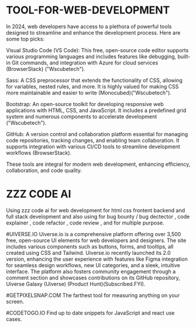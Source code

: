# TOOL-FOR-WEB-DEVELOPMENT
In 2024, web developers have access to a plethora of powerful tools designed to streamline and enhance the development process. Here are some top picks:

Visual Studio Code (VS Code): This free, open-source code editor supports various programming languages and includes features like debugging, built-in Git commands, and integration with Azure for cloud services​ (BrowserStack)​​ ("Wscubetech")​.

Sass: A CSS preprocessor that extends the functionality of CSS, allowing for variables, nested rules, and more. It is highly valued for making CSS more maintainable and easier to write​ (Monocubed)​​ ("Wscubetech")​.

Bootstrap: An open-source toolkit for developing responsive web applications with HTML, CSS, and JavaScript. It includes a predefined grid system and numerous components to accelerate development​ ("Wscubetech")​.

GitHub: A version control and collaboration platform essential for managing code repositories, tracking changes, and enabling team collaboration. It supports integration with various CI/CD tools to streamline development workflows​ (BrowserStack)​.

These tools are integral for modern web development, enhancing efficiency, collaboration, and code quality.




# ZZZ CODE AI
Using zzz code ai for web development for html css frontent backend and full stack development and also using for bug bounty / bug dectector , code explainer , code refactor , code review , and for multiple purpose.



#UIVERSE.IO
Uiverse.io is a comprehensive platform offering over 3,500 free, open-source UI elements for web developers and designers. The site includes various components such as buttons, forms, and tooltips, all created using CSS and Tailwind. Uiverse.io recently launched its 2.0 version, enhancing the user experience with features like Figma integration for seamless design workflows, new UI categories, and a sleek, intuitive interface. The platform also fosters community engagement through a comment section and showcases contributions on its GitHub repository, Uiverse Galaxy​ (Uiverse)​​ (Product Hunt)​​ (Subscribed.FYI)​.

#GETPIXELSNAP.COM
The farthest tool for measuring anything on your screen.


#CODETOGO.IO
Find up to date snippets for JavaScript and react use cases.




